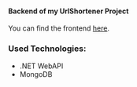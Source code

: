 #### Backend of my UrlShortener Project
You can find the frontend [here](https://github.com/Kuuw/UrlShortenerFrontend).

### Used Technologies:
- .NET WebAPI
- MongoDB
